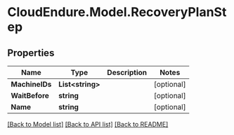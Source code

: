 # CloudEndure.Model.RecoveryPlanStep
## Properties

Name | Type | Description | Notes
------------ | ------------- | ------------- | -------------
**MachineIDs** | **List&lt;string&gt;** |  | [optional] 
**WaitBefore** | **string** |  | [optional] 
**Name** | **string** |  | [optional] 

[[Back to Model list]](../README.md#documentation-for-models) [[Back to API list]](../README.md#documentation-for-api-endpoints) [[Back to README]](../README.md)


